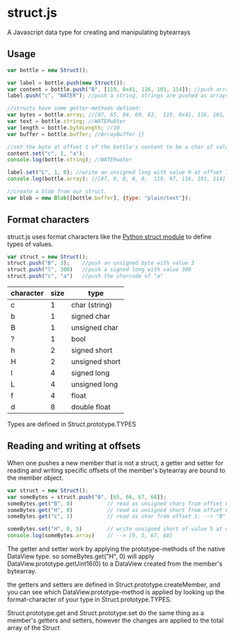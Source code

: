 struct.js
=========

A Javascript data type for creating and manipulating bytearrays

Usage
-----

```javascript
var bottle = new Struct();

var label = bottle.push(new Struct());
var content = bottle.push("B", [119, 0x41, 116, 101, 114]); //push array of unsigned 8bit integers
label.push("c", "WATER"); //push a string, strings are pushed as arrays of uint8 charcodes.

//structs have some getter-methods defined:
var bytes = bottle.array; //[87, 65, 84, 69, 82,  119, 0x41, 116, 101, 114]
var text = bottle.string; //WATERwAter
var length = bottle.byteLength; //10
var buffer = bottle.buffer; //ArrayBuffer {}

//set the byte at offset 1 of the bottle's content to be a char of value "a"
content.set("c", 1, "a"); 
console.log(bottle.string); //WATERwater

label.set("L", 1, 0); //write an unsigned long with value 0 at offset 1 of the label
console.log(bottle.array); //[87, 0, 0, 0, 0,  119, 97, 116, 101, 114]

//create a blob from our struct.
var blob = new Blob([bottle.buffer], {type: "plain/text"});
```

Format characters
-----------------

struct.js uses format characters like the [Python struct module](https://docs.python.org/2/library/struct.html#format-characters) to define types of values.
```javascript
var struct = new Struct();
struct.push("B", 3);	//push an unsigned byte with value 3
struct.push("l", 300)	//push a signed long with value 300
struct.push("c", "a")	//push the charcode of "a"
``` 

character | size | type
----------|------|------
    c     |   1  | char (string)
    b     |   1  | signed char
    B     |   1  | unsigned char
    ?     |   1  | bool
    h     |   2  | signed short
    H     |   2  | unsigned short
    l     |   4  | signed long
    L     |   4  | unsigned long
    f     |   4  | float
    d     |   8  | double float

Types are defined in Struct.prototype.TYPES

Reading and writing at offsets
-------------------------------
When one pushes a new member that is not a struct, a getter and setter for reading and writing specific offsets of the member's bytearray are bound to the member object.

```javascript
var struct = new Struct();
var someBytes = struct.push("B", [65, 66, 67, 68]);
someBytes.get("B", 0)			// read as unsigned chars from offset 0: --> 65
someBytes.get("H", 0)			// read as unsigned short from offset 0: --> 16706
someBytes.get("c", 1)			// read as char from offset 1: --> "B"

someBytes.set("H", 0, 5)		// write unsigned short of value 5 at offset 0
console.log(someBytes.array)	// --> [0, 5, 67, 68]
```

The getter and setter work by applying the prototype-methods of the native DataView type.
so someBytes.get("H", 0) will apply DataView.prototype.getUint16(0) to a DataView created from the member's bytearray.

the getters and setters are defined in Struct.prototype.createMember, and you can see which DataView.prototype-method is applied by looking up the format-character of your type in Struct.prototype.TYPES.

Struct.prototype.get and Struct.prototype.set do the same thing as a member's getters and setters, however the changes are applied to the total array of the Struct
